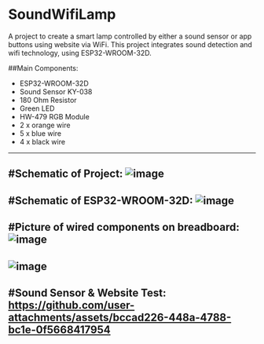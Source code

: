 # SoundWifiLamp
A project to create a smart lamp controlled by either a sound sensor or app buttons using website via WiFi.
This project integrates sound detection and wifi technology, using ESP32-WROOM-32D.

##Main Components:

- ESP32-WROOM-32D
- Sound Sensor KY-038
- 180 Ohm Resistor
- Green LED
- HW-479 RGB Module
- 2 x orange wire
- 5 x blue wire
- 4 x black wire

------------------------------------------------------------------------------------------
#Schematic of Project:
![image](https://github.com/user-attachments/assets/26ad155b-041f-49a8-ad35-74458792eb55)
------------------------------------------------------------------------------------------
#Schematic of ESP32-WROOM-32D:
![image](https://github.com/user-attachments/assets/cf02e746-3e85-4350-b006-25b84983ee94)
------------------------------------------------------------------------------------------
#Picture of wired components on breadboard:
![image](https://github.com/user-attachments/assets/e5ff7140-da83-4815-bd97-9d8602b35ab3)
------------------------------------------------------------------------------------------
![image](https://github.com/user-attachments/assets/e4a2220b-4996-4ee5-856b-37b46768034f)
------------------------------------------------------------------------------------------
#Sound Sensor & Website Test:
https://github.com/user-attachments/assets/bccad226-448a-4788-bc1e-0f5668417954
------------------------------------------------------------------------------------------


